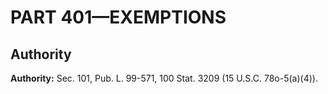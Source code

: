 # PART 401—EXEMPTIONS


## Authority

**Authority:** Sec. 101, Pub. L. 99-571, 100 Stat. 3209 (15 U.S.C. 78o-5(a)(4)). 


